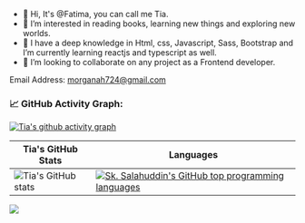 - 👋 Hi, It's @Fatima, you can call me Tia.
- 👀 I’m interested in reading books, learning new things and exploring new worlds.
- 🌱 I have a deep knowledge in Html, css, Javascript, Sass, Bootstrap and I’m currently learning reactjs and typescript as well.
- 💞️ I’m looking to collaborate on any project as a Frontend developer.
<!-- - 📫 How to reach me ... -->
Email Address: morganah724@gmail.com
<!---
FatimaHatami/FatimaHatami is a ✨ special ✨ repository because its `README.md` (this file) appears on your GitHub profile.
You can click the Preview link to take a look at your changes.
--->
### 📈 GitHub Activity Graph:
[![Tia's github activity graph](https://github-readme-activity-graph.vercel.app/graph?username=FatimaHatami&bg_color=fffff0&color=708090&line=24292e&point=24292e&area=true&hide_border=true)](https://github.com/FatimaHatami/github-readme-activity-graph)

|     Tia's GitHub Stats                                                                                                                   | Languages                                                                                                                         |
|-----------------------------------------------------------------------------------------------------------------------------------------|---------------------------------------------------------------------------------------------------------------------------|
| ![Tia's GitHub stats](https://github-readme-stats.vercel.app/api?username=FatimaHatami&show_icons=true&theme=radical) | [![Sk. Salahuddin's GitHub top programming languages](https://github-readme-stats.vercel.app/api/top-langs/?username=Fatimahatami&langs_count=8&layout=compact&theme=radical)](https://github.com/FatimaHatami/github-readme-stats) |

<img src="https://github-readme-streak-stats.herokuapp.com/?user=Fatimahatami"></img>
